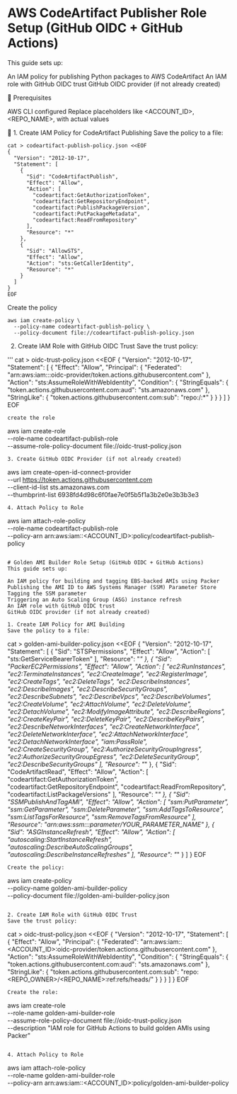 # AWS CodeArtifact Publisher Role Setup (GitHub OIDC + GitHub Actions)
This guide sets up:

An IAM policy for publishing Python packages to AWS CodeArtifact
An IAM role with GitHub OIDC trust
GitHub OIDC provider (if not already created)


🔧 Prerequisites

AWS CLI configured
Replace placeholders like <ACCOUNT_ID>, <REPO_NAME>, <BRANCH> with actual values


📁 1. Create IAM Policy for CodeArtifact Publishing
Save the policy to a file:
```
cat > codeartifact-publish-policy.json <<EOF
{
  "Version": "2012-10-17",
  "Statement": [
    {
      "Sid": "CodeArtifactPublish",
      "Effect": "Allow",
      "Action": [
        "codeartifact:GetAuthorizationToken",
        "codeartifact:GetRepositoryEndpoint",
        "codeartifact:PublishPackageVersion",
        "codeartifact:PutPackageMetadata",
        "codeartifact:ReadFromRepository"
      ],
      "Resource": "*"
    },
    {
      "Sid": "AllowSTS",
      "Effect": "Allow",
      "Action": "sts:GetCallerIdentity",
      "Resource": "*"
    }
  ]
}
EOF
```
Create the policy
```
aws iam create-policy \
  --policy-name codeartifact-publish-policy \
  --policy-document file://codeartifact-publish-policy.json
  ```

2. Create IAM Role with GitHub OIDC Trust
Save the trust policy:

'''
cat > oidc-trust-policy.json <<EOF
{
    "Version": "2012-10-17",
    "Statement": [
        {
            "Effect": "Allow",
            "Principal": {
                "Federated": "arn:aws:iam::<ACCOUNTID>:oidc-provider/token.actions.githubusercontent.com"
            },
            "Action": "sts:AssumeRoleWithWebIdentity",
            "Condition": {
                "StringEquals": {
                    "token.actions.githubusercontent.com:aud": "sts.amazonaws.com"
                },
                "StringLike": {
                    "token.actions.githubusercontent.com:sub": "repo:<REPO-OWNER>/<REPO-NAME>:*"
                }
            }
        }
    ]
}
EOF
```
create the role
```
aws iam create-role \
  --role-name codeartifact-publish-role \
  --assume-role-policy-document file://oidc-trust-policy.json
```
3. Create GitHub OIDC Provider (if not already created)
```
aws iam create-open-id-connect-provider \
  --url https://token.actions.githubusercontent.com \
  --client-id-list sts.amazonaws.com \
  --thumbprint-list 6938fd4d98c6f0fae7e0f5b5f1a3b2e0e3b3b3e3
```
4. Attach Policy to Role
```
aws iam attach-role-policy \
  --role-name codeartifact-publish-role \
  --policy-arn arn:aws:iam::<ACCOUNT_ID>:policy/codeartifact-publish-policy
```

# Golden AMI Builder Role Setup (GitHub OIDC + GitHub Actions)
This guide sets up:

An IAM policy for building and tagging EBS-backed AMIs using Packer
Publishing the AMI ID to AWS Systems Manager (SSM) Parameter Store
Tagging the SSM parameter
Triggering an Auto Scaling Group (ASG) instance refresh
An IAM role with GitHub OIDC trust
GitHub OIDC provider (if not already created)

1. Create IAM Policy for AMI Building
Save the policy to a file:
```
cat > golden-ami-builder-policy.json <<EOF
{
  "Version": "2012-10-17",
  "Statement": [
    {
      "Sid": "STSPermissions",
      "Effect": "Allow",
      "Action": [
        "sts:GetServiceBearerToken"
      ],
      "Resource": "*"
    },
    {
      "Sid": "PackerEC2Permissions",
      "Effect": "Allow",
      "Action": [
        "ec2:RunInstances",
        "ec2:TerminateInstances",
        "ec2:CreateImage",
        "ec2:RegisterImage",
        "ec2:CreateTags",
        "ec2:DeleteTags",
        "ec2:DescribeInstances",
        "ec2:DescribeImages",
        "ec2:DescribeSecurityGroups",
        "ec2:DescribeSubnets",
        "ec2:DescribeVpcs",
        "ec2:DescribeVolumes",
        "ec2:CreateVolume",
        "ec2:AttachVolume",
        "ec2:DeleteVolume",
        "ec2:DetachVolume",
        "ec2:ModifyImageAttribute",
        "ec2:DescribeRegions",
        "ec2:CreateKeyPair",
        "ec2:DeleteKeyPair",
        "ec2:DescribeKeyPairs",
        "ec2:DescribeNetworkInterfaces",
        "ec2:CreateNetworkInterface",
        "ec2:DeleteNetworkInterface",
        "ec2:AttachNetworkInterface",
        "ec2:DetachNetworkInterface",
        "iam:PassRole",
        "ec2:CreateSecurityGroup",
        "ec2:AuthorizeSecurityGroupIngress",
        "ec2:AuthorizeSecurityGroupEgress",
        "ec2:DeleteSecurityGroup",
        "ec2:DescribeSecurityGroups"
      ],
      "Resource": "*"
    },
    {
            "Sid": "CodeArtifactRead",
            "Effect": "Allow",
            "Action": [
                "codeartifact:GetAuthorizationToken",
                "codeartifact:GetRepositoryEndpoint",
                "codeartifact:ReadFromRepository",
                "codeartifact:ListPackageVersions"
            ],
            "Resource": "*"
    },
    {
      "Sid": "SSMPublishAndTagAMI",
      "Effect": "Allow",
      "Action": [
        "ssm:PutParameter",
        "ssm:GetParameter",
        "ssm:DeleteParameter",
        "ssm:AddTagsToResource",
        "ssm:ListTagsForResource",
        "ssm:RemoveTagsFromResource"
      ],
      "Resource": "arn:aws:ssm:*:*:parameter/YOUR_PARAMETER_NAME"
    },
    {
      "Sid": "ASGInstanceRefresh",
      "Effect": "Allow",
      "Action": [
        "autoscaling:StartInstanceRefresh",
        "autoscaling:DescribeAutoScalingGroups",
        "autoscaling:DescribeInstanceRefreshes"
      ],
      "Resource": "*"
    }
  ]
}
EOF
```
Create the policy:
```
aws iam create-policy \
  --policy-name golden-ami-builder-policy \
  --policy-document file://golden-ami-builder-policy.json
```

2. Create IAM Role with GitHub OIDC Trust
Save the trust policy:
```
cat > oidc-trust-policy.json <<EOF
{
  "Version": "2012-10-17",
  "Statement": [
    {
      "Effect": "Allow",
      "Principal": {
        "Federated": "arn:aws:iam::<ACCOUNT_ID>:oidc-provider/token.actions.githubusercontent.com"
      },
      "Action": "sts:AssumeRoleWithWebIdentity",
      "Condition": {
        "StringEquals": {
          "token.actions.githubusercontent.com:aud": "sts.amazonaws.com"
        },
        "StringLike": {
          "token.actions.githubusercontent.com:sub": "repo:<REPO_OWNER>/<REPO_NAME>:ref:refs/heads/<BRANCH>"
        }
      }
    }
  ]
}
EOF
```
Create the role:
```
aws iam create-role \
  --role-name golden-ami-builder-role \
  --assume-role-policy-document file://oidc-trust-policy.json \
  --description "IAM role for GitHub Actions to build golden AMIs using Packer"
```

4. Attach Policy to Role
```
aws iam attach-role-policy \
  --role-name golden-ami-builder-role \
  --policy-arn arn:aws:iam::<ACCOUNT_ID>:policy/golden-ami-builder-policy
```